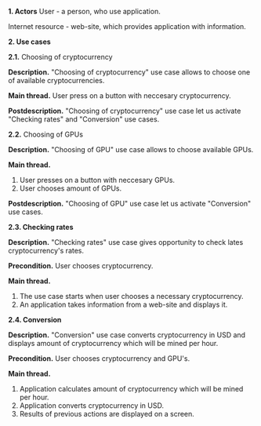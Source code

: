 **1. Actors**
User - a person, who use application.

Internet resource - web-site, which provides application with information.

**2. Use cases**

**2.1.** Choosing of cryptocurrency 

**Description.** "Choosing of cryptocurrency" use case allows to choose one of available cryptocurrencies. 

**Main thread.** User press on a button with neccesary cryptocurrency.

**Postdescription.** "Choosing of cryptocurrency" use case let us activate "Checking rates" and "Conversion" use cases.


**2.2.** Choosing of GPUs

**Description.** "Choosing of GPU" use case allows to choose available GPUs. 

**Main thread.** 

1. User presses on a button with neccesary GPUs.
2. User chooses amount of GPUs.

**Postdescription.** "Choosing of GPU" use case let us activate "Conversion" use cases.


**2.3. Checking rates**

**Description.** "Checking rates" use case gives opportunity to check lates cryptocurrency's rates.

**Precondition.** User chooses cryptocurrency.

**Main thread.**
1. The use case starts when user chooses a necessary cryptocurrency.
2. An application takes information from a web-site and displays it.

**2.4. Conversion**

**Description.** "Conversion" use case converts cryptocurrency in USD and displays amount of cryptocurrency which will be mined per hour.

**Precondition.** User chooses cryptocurrency and GPU's.

**Main thread.**

1. Application calculates amount of cryptocurrency which will be mined per hour.
2. Application converts cryptocurrency in USD.
3. Results of previous actions are displayed on a screen. 
 
